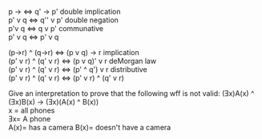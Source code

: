 p -> <=> q' -> p'     double implication  
p' v q <=> q'' v p'   double negation  
p'v q <=> q v p'      communative  
p' v q <=> p' v q  
  
(p->r) ^ (q->r) <=> (p v q) -> r implication   
(p' v r) ^ (q' v r) <=> (p v q)' v r deMorgan law  
(p' v r) ^ (q' v r) <=> (p' ^ q') v r distributive  
(p' v r) ^ (q' v r) <=> (p' v r) ^ (q' v r)  

 Give an interpretation to prove that the following wff is not valid: (Ǝx)A(x) ^ (Ǝx)B(x) -> (Ǝx)(A(x) ^ B(x))  
x = all phones  
Ǝx= A phone  
A(x)= has a camera 
B(x)= doesn't have a camera 
